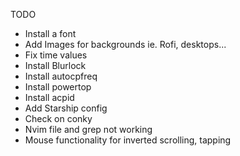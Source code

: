 TODO
- Install a font
- Add Images for backgrounds ie. Rofi, desktops...
- Fix time values
- Install Blurlock
- Install autocpfreq
- Install powertop
- Install acpid
- Add Starship config
- Check on conky
- Nvim file and grep not working
- Mouse functionality for inverted scrolling, tapping

